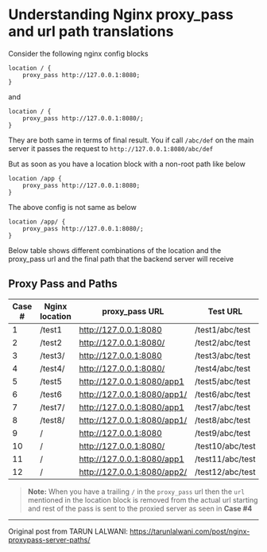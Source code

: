 # Understanding Nginx proxy_pass and url path translations

Consider the following nginx config blocks

```
location / {
    proxy_pass http://127.0.0.1:8080;
}
```

and

```
location / {
    proxy_pass http://127.0.0.1:8080/;
}
```

They are both same in terms of final result. You if call `/abc/def` on the main server it passes the request to `http://127.0.0.1:8080/abc/def`

But as soon as you have a location block with a non-root path like below

```
location /app {
    proxy_pass http://127.0.0.1:8080;
}
```

The above config is not same as below

```
location /app/ {
    proxy_pass http://127.0.0.1:8080/;
}
```

Below table shows different combinations of the location and the proxy_pass url and the final path that the backend server will receive

## Proxy Pass and Paths

| Case  # | Nginx location | proxy_pass URL              | Test URL         | Path received         |
|---------|----------------|-----------------------------|------------------|-----------------------|
| 1       | /test1         | http://127.0.0.1:8080       | /test1/abc/test  | /test1/abc/test       |
| 2       | /test2         | http://127.0.0.1:8080/      | /test2/abc/test  | //abc/test            |
| 3       | /test3/        | http://127.0.0.1:8080       | /test3/abc/test  | /test3/abc/test       |
| 4       | /test4/        | http://127.0.0.1:8080/      | /test4/abc/test  | /abc/test             |
| 5       | /test5         | http://127.0.0.1:8080/app1  | /test5/abc/test  | /app1/abc/test        |
| 6       | /test6         | http://127.0.0.1:8080/app1/ | /test6/abc/test  | /app1//abc/test       |
| 7       | /test7/        | http://127.0.0.1:8080/app1  | /test7/abc/test  | /app1abc/test         |
| 8       | /test8/        | http://127.0.0.1:8080/app1/ | /test8/abc/test  | /app1/abc/test        |
| 9       | /              | http://127.0.0.1:8080       | /test9/abc/test  | /test9/abc/test       |
| 10      | /              | http://127.0.0.1:8080/      | /test10/abc/test | /test10/abc/test      |
| 11      | /              | http://127.0.0.1:8080/app1  | /test11/abc/test | /app1test11/abc/test  |
| 12      | /              | http://127.0.0.1:8080/app2/ | /test12/abc/test | /app2/test12/abc/test |

> **Note:** When you have a trailing `/` in the `proxy_pass` url then the `url` mentioned in the location block is removed from the actual url starting and rest of the pass is sent to the proxied server as seen in **Case #4**


---

Original post from TARUN LALWANI: https://tarunlalwani.com/post/nginx-proxypass-server-paths/
